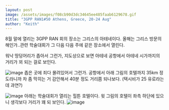 ```yaml
---
layout: post
image: /assets/images/f08cb90d3dc34645ee485faab6129678.gif
title: "3GPP RAN1#50 Athens, Greece, 20-24 Aug"
author: "Keith"
---
```


8월 말에 열리는 3GPP RAN 회의 장소는 그리스의 아테네이다. 올해는 그리스 방문의 해인가..관련 학술대회가 그 다음 다음 주에 같은 장소에서 열린다.

워낙 땅덩어리가 좁아서 그런가, 지도상으로 보면 아테네 공항에서 아테네 시가까지의 거리가 꾀 되는 걸로 보인다.

![image](/assets/images/f08cb90d3dc34645ee485faab6129678.gif)
좁은 곳에 죄다 몰려있어서 그런가. 공항에서 아래 그림의 호텔까지 35km 정도라니까 차 좀 막히는 거 감안해서 40분 정도 거리쯤 되나보다. (택시비가 25 유로라는데 과연?)

![image](/assets/images/9069895499fa109656c1f8329897854c.gif)
아래는 학술대회가 열리는 힐튼 호텔이다. 윗 그림의 호텔이 좌측 하단에 있으니 생각보다 거리가 꽤 되 보인다. 
![image](/assets/images/749a78d3f8422ed1986c462c17e8688d.gif)


